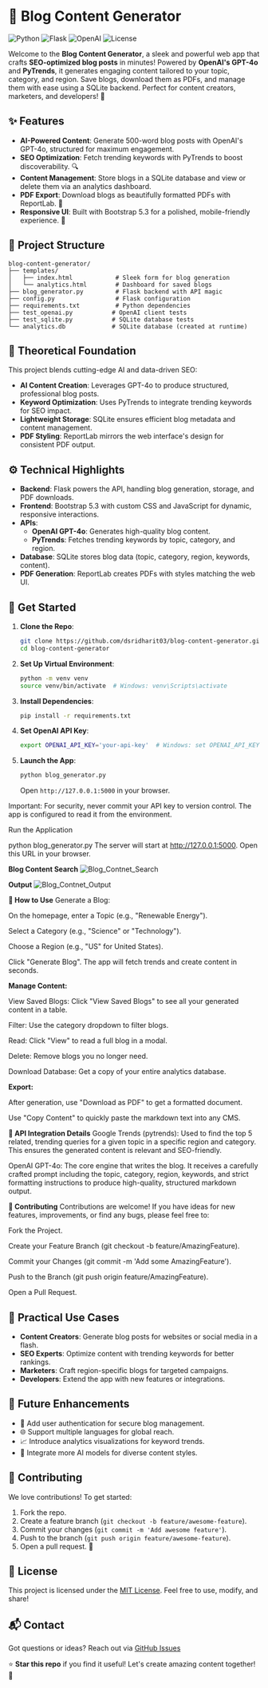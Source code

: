 # 🚀 Blog Content Generator

![Python](https://img.shields.io/badge/Python-3.8%2B-blue?style=flat-square&logo=python)
![Flask](https://img.shields.io/badge/Flask-2.0-green?style=flat-square&logo=flask)
![OpenAI](https://img.shields.io/badge/OpenAI-GPT--4o-orange?style=flat-square)
![License](https://img.shields.io/badge/License-MIT-yellow?style=flat-square)

Welcome to the **Blog Content Generator**, a sleek and powerful web app that crafts **SEO-optimized blog posts** in minutes! Powered by **OpenAI's GPT-4o** and **PyTrends**, it generates engaging content tailored to your topic, category, and region. Save blogs, download them as PDFs, and manage them with ease using a SQLite backend. Perfect for content creators, marketers, and developers! 🎉

## ✨ Features
- **AI-Powered Content**: Generate 500-word blog posts with OpenAI's GPT-4o, structured for maximum engagement.
- **SEO Optimization**: Fetch trending keywords with PyTrends to boost discoverability. 🔍
- **Content Management**: Store blogs in a SQLite database and view or delete them via an analytics dashboard.
- **PDF Export**: Download blogs as beautifully formatted PDFs with ReportLab. 📄
- **Responsive UI**: Built with Bootstrap 5.3 for a polished, mobile-friendly experience. 📱

## 📂 Project Structure
```
blog-content-generator/
├── templates/
│   ├── index.html            # Sleek form for blog generation
│   └── analytics.html        # Dashboard for saved blogs
├── blog_generator.py         # Flask backend with API magic
├── config.py                 # Flask configuration
├── requirements.txt          # Python dependencies
├── test_openai.py           # OpenAI client tests
├── test_sqlite.py           # SQLite database tests
└── analytics.db             # SQLite database (created at runtime)
```

## 🧠 Theoretical Foundation
This project blends cutting-edge AI and data-driven SEO:
- **AI Content Creation**: Leverages GPT-4o to produce structured, professional blog posts.
- **Keyword Optimization**: Uses PyTrends to integrate trending keywords for SEO impact.
- **Lightweight Storage**: SQLite ensures efficient blog metadata and content management.
- **PDF Styling**: ReportLab mirrors the web interface's design for consistent PDF output.

## ⚙️ Technical Highlights
- **Backend**: Flask powers the API, handling blog generation, storage, and PDF downloads.
- **Frontend**: Bootstrap 5.3 with custom CSS and JavaScript for dynamic, responsive interactions.
- **APIs**:
  - **OpenAI GPT-4o**: Generates high-quality blog content.
  - **PyTrends**: Fetches trending keywords by topic, category, and region.
- **Database**: SQLite stores blog data (topic, category, region, keywords, content).
- **PDF Generation**: ReportLab creates PDFs with styles matching the web UI.

## 🚀 Get Started
1. **Clone the Repo**:
   ```bash
   git clone https://github.com/dsridharit03/blog-content-generator.git
   cd blog-content-generator
   ```

2. **Set Up Virtual Environment**:
   ```bash
   python -m venv venv
   source venv/bin/activate  # Windows: venv\Scripts\activate
   ```

3. **Install Dependencies**:
   ```bash
   pip install -r requirements.txt
   ```

4. **Set OpenAI API Key**:
   ```bash
   export OPENAI_API_KEY='your-api-key'  # Windows: set OPENAI_API_KEY=your-api-key
   ```

5. **Launch the App**:
   ```bash
   python blog_generator.py
   ```
   Open `http://127.0.0.1:5000` in your browser.

Important: For security, never commit your API key to version control. The app is configured to read it from the environment.

Run the Application


python blog_generator.py
The server will start at http://127.0.0.1:5000. Open this URL in your browser.

**Blog Content Search**
![Blog_Contnet_Search](https://github.com/user-attachments/assets/f7058b05-9370-47c2-96fc-cbd6f20b0f9e)

**Output**
![Blog_Contnet_Output](https://github.com/user-attachments/assets/df590da8-7e47-410c-9734-b0d181fad24d)



**🎯 How to Use**
Generate a Blog:

On the homepage, enter a Topic (e.g., "Renewable Energy").

Select a Category (e.g., "Science" or "Technology").

Choose a Region (e.g., "US" for United States).

Click "Generate Blog". The app will fetch trends and create content in seconds.

**Manage Content:**

View Saved Blogs: Click "View Saved Blogs" to see all your generated content in a table.

Filter: Use the category dropdown to filter blogs.

Read: Click "View" to read a full blog in a modal.

Delete: Remove blogs you no longer need.

Download Database: Get a copy of your entire analytics database.

**Export:**

After generation, use "Download as PDF" to get a formatted document.

Use "Copy Content" to quickly paste the markdown text into any CMS.

**🔧 API Integration Details**
Google Trends (pytrends): Used to find the top 5 related, trending queries for a given topic in a specific region and category. This ensures the generated content is relevant and SEO-friendly.

OpenAI GPT-4o: The core engine that writes the blog. It receives a carefully crafted prompt including the topic, category, region, keywords, and strict formatting instructions to produce high-quality, structured markdown output.

**🤝 Contributing**
Contributions are welcome! If you have ideas for new features, improvements, or find any bugs, please feel free to:

Fork the Project.

Create your Feature Branch (git checkout -b feature/AmazingFeature).

Commit your Changes (git commit -m 'Add some AmazingFeature').

Push to the Branch (git push origin feature/AmazingFeature).

Open a Pull Request.

## 🌟 Practical Use Cases
- **Content Creators**: Generate blog posts for websites or social media in a flash.
- **SEO Experts**: Optimize content with trending keywords for better rankings.
- **Marketers**: Craft region-specific blogs for targeted campaigns.
- **Developers**: Extend the app with new features or integrations.

## 🔮 Future Enhancements
- 🔐 Add user authentication for secure blog management.
- 🌐 Support multiple languages for global reach.
- 📈 Introduce analytics visualizations for keyword trends.
- 🤖 Integrate more AI models for diverse content styles.

## 🤝 Contributing
We love contributions! To get started:
1. Fork the repo.
2. Create a feature branch (`git checkout -b feature/awesome-feature`).
3. Commit your changes (`git commit -m 'Add awesome feature'`).
4. Push to the branch (`git push origin feature/awesome-feature`).
5. Open a pull request. 🚀

## 📜 License
This project is licensed under the [MIT License](LICENSE). Feel free to use, modify, and share!

## 📬 Contact
Got questions or ideas? Reach out via [GitHub Issues](https://github.com/dsridharit03/blog-content-generator/issues)

⭐ **Star this repo** if you find it useful! Let's create amazing content together! 🎉
